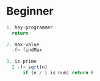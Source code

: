 # Beginner  
```javascript  
1. hey-programmer  
  return  
       
2. max-value        
  -f> findMax  
  
3. is-prime        
  2 -f> sqrt(n)  
      if (n / i is num) return F  
```  
  
  
